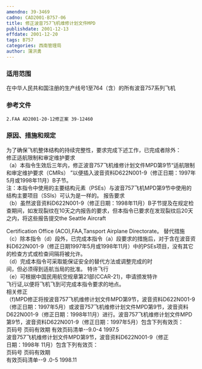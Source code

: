 ```yaml
---
amendno: 39-3469  
cadno: CAD2001-B757-06  
title: 修正波音757飞机维修计划文件MPD  
publishdate: 2001-12-13  
effdate: 2001-12-20  
tags: B757  
categories: 西南管理局  
author: 蒲洪勇  
---
```

  
### 适用范围  
在中华人民共和国注册的生产线号1至764（含）的所有波音757系列飞机  
  
<!--more-->  
### 参考文件  
    2.FAA AD2001-20-12修正案 39-12460  
  
### 原因、措施和规定  
为了确保飞机整体结构的持续完整性，要求完成下述工作，已完成者除外：  
    修正适航限制和审定维护要求  
    （a）本指令生效后三年内，修正波音757飞机维修计划文件MPD第9节“适航限制和审定维护要求（CMRs） ”以便插入波音资料D622N001-9（修正日期：1997年5月或1998年11月）B子节。  
    注：本指令中使用的主要结构元素（PSEs）与波音757飞机MPD第9节中使用的结构主要项目（SSIs）可认为是一样的。     报告要求  
    （b）虽然波音资料D622N001-9（修正日期：1998年11月）B子节提及在规定检查期间，如发现裂纹在10天之内报告的要求，但本指令已要求在发现裂纹后20天之内，将这些报告提交the Seattle Aircraft  
  
  
Certification Office (ACO),FAA,Tansport Airplane Directorate。    替代措施  
    （c）除本指令（d）段外，已完成本指令（a）段要求的措施后，对于含在波音资料D622N001-9（修正日期1997年5月或1998年11月）中的PSEs项目，没有其它的检查方式或检查间隔将被允许。  
    （d）完成本指令可采取能保证安全的替代方法或调整完成的时  
间，但必须得到适航当局的批准。     特许飞行  
    （e）可根据中国民用航空规章第21部(CCAR-21)，申请颁发特许  
飞行证,以便将飞机飞到可完成本指令要求的地点。  
    相关修正  
    （f)MPD修正将按波音757飞机维修计划文件MPD第9节，波音资料D622N001-9（修正日期：1997年5月）或波音757飞机维修计划文件MPD第9节，波音资料D622N001-9（修正日期：1998年11月）进行。波音757飞机维修计划文件MPD第9节，波音资料D622N001-9（修正日期：1997年5月）包含下列有效页：  
页码号 页码有效期 有效页码清单--9.0-4    1997.5  
波音757飞机维修计划文件MPD第9节，波音资料D622N001-9（修正  
日期：1998年 11月）包含下列有效页：  
 页码号  页码有效期  
有效页码清单--9 .0-5     1998.11  
  
